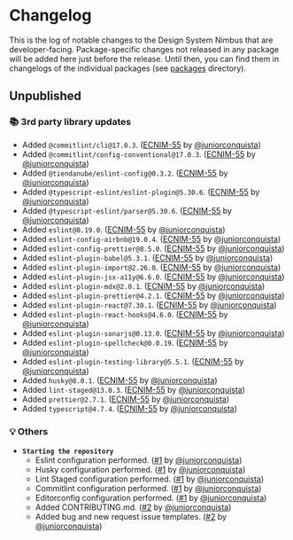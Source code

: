 # Changelog

This is the log of notable changes to the Design System Nimbus that are developer-facing.
Package-specific changes not released in any package will be added here just before the release. Until then, you can find them in changelogs of the individual packages (see [packages](./packages) directory).

## Unpublished

### 📚 3rd party library updates

- Added `@commitlint/cli@17.0.3`. ([ECNIM-55](https://tiendanube.atlassian.net/browse/ECNIM-55) by [@juniorconquista](https://github.com/juniorconquista))
- Added `@commitlint/config-conventional@17.0.3`. ([ECNIM-55](https://tiendanube.atlassian.net/browse/ECNIM-55) by [@juniorconquista](https://github.com/juniorconquista))
- Added `@tiendanube/eslint-config@0.3.2`. ([ECNIM-55](https://tiendanube.atlassian.net/browse/ECNIM-55) by [@juniorconquista](https://github.com/juniorconquista))
- Added `@typescript-eslint/eslint-plugin@5.30.6`. ([ECNIM-55](https://tiendanube.atlassian.net/browse/ECNIM-55) by [@juniorconquista](https://github.com/juniorconquista))
- Added `@typescript-eslint/parser@5.30.6`. ([ECNIM-55](https://tiendanube.atlassian.net/browse/ECNIM-55) by [@juniorconquista](https://github.com/juniorconquista))
- Added `eslint@8.19.0`. ([ECNIM-55](https://tiendanube.atlassian.net/browse/ECNIM-55) by [@juniorconquista](https://github.com/juniorconquista))
- Added `eslint-config-airbnb@19.0.4`. ([ECNIM-55](https://tiendanube.atlassian.net/browse/ECNIM-55) by [@juniorconquista](https://github.com/juniorconquista))
- Added `eslint-config-prettier@8.5.0`. ([ECNIM-55](https://tiendanube.atlassian.net/browse/ECNIM-55) by [@juniorconquista](https://github.com/juniorconquista))
- Added `eslint-plugin-babel@5.3.1`. ([ECNIM-55](https://tiendanube.atlassian.net/browse/ECNIM-55) by [@juniorconquista](https://github.com/juniorconquista))
- Added `eslint-plugin-import@2.26.0`. ([ECNIM-55](https://tiendanube.atlassian.net/browse/ECNIM-55) by [@juniorconquista](https://github.com/juniorconquista))
- Added `eslint-plugin-jsx-a11y@6.6.0`. ([ECNIM-55](https://tiendanube.atlassian.net/browse/ECNIM-55) by [@juniorconquista](https://github.com/juniorconquista))
- Added `eslint-plugin-mdx@2.0.1`. ([ECNIM-55](https://tiendanube.atlassian.net/browse/ECNIM-55) by [@juniorconquista](https://github.com/juniorconquista))
- Added `eslint-plugin-prettier@4.2.1`. ([ECNIM-55](https://tiendanube.atlassian.net/browse/ECNIM-55) by [@juniorconquista](https://github.com/juniorconquista))
- Added `eslint-plugin-react@7.30.1`. ([ECNIM-55](https://tiendanube.atlassian.net/browse/ECNIM-55) by [@juniorconquista](https://github.com/juniorconquista))
- Added `eslint-plugin-react-hooks@4.6.0`. ([ECNIM-55](https://tiendanube.atlassian.net/browse/ECNIM-55) by [@juniorconquista](https://github.com/juniorconquista))
- Added `eslint-plugin-sonarjs@0.13.0`. ([ECNIM-55](https://tiendanube.atlassian.net/browse/ECNIM-55) by [@juniorconquista](https://github.com/juniorconquista))
- Added `eslint-plugin-spellcheck@0.0.19`. ([ECNIM-55](https://tiendanube.atlassian.net/browse/ECNIM-55) by [@juniorconquista](https://github.com/juniorconquista))
- Added `eslint-plugin-testing-library@5.5.1`. ([ECNIM-55](https://tiendanube.atlassian.net/browse/ECNIM-55) by [@juniorconquista](https://github.com/juniorconquista))
- Added `husky@8.0.1`. ([ECNIM-55](https://tiendanube.atlassian.net/browse/ECNIM-55) by [@juniorconquista](https://github.com/juniorconquista))
- Added `lint-staged@13.0.3`. ([ECNIM-55](https://tiendanube.atlassian.net/browse/ECNIM-55) by [@juniorconquista](https://github.com/juniorconquista))
- Added `prettier@2.7.1`. ([ECNIM-55](https://tiendanube.atlassian.net/browse/ECNIM-55) by [@juniorconquista](https://github.com/juniorconquista))
- Added `typescript@4.7.4`. ([ECNIM-55](https://tiendanube.atlassian.net/browse/ECNIM-55) by [@juniorconquista](https://github.com/juniorconquista))

<!-- ### 🛠 Breaking changes -->

<!-- ### 🎉 New features -->

<!-- ### 🐛 Bug fixes -->

### 💡 Others

- **`Starting the repository`**
  - Eslint configuration performed. ([#1](https://github.com/TiendaNube/nimbus-design-system/pull/1) by [@juniorconquista](https://github.com/juniorconquista))
  - Husky configuration performed. ([#1](https://github.com/TiendaNube/nimbus-design-system/pull/1) by [@juniorconquista](https://github.com/juniorconquista))
  - Lint Staged configuration performed. ([#1](https://github.com/TiendaNube/nimbus-design-system/pull/1) by [@juniorconquista](https://github.com/juniorconquista))
  - Commitlint configuration performed. ([#1](https://github.com/TiendaNube/nimbus-design-system/pull/1) by [@juniorconquista](https://github.com/juniorconquista))
  - Editorconfig configuration performed. ([#1](https://github.com/TiendaNube/nimbus-design-system/pull/1) by [@juniorconquista](https://github.com/juniorconquista))
  - Added CONTRIBUTING.md. ([#2](https://github.com/TiendaNube/nimbus-design-system/pull/2) by [@juniorconquista](https://github.com/juniorconquista))
  - Added bug and new request issue templates. ([#2](https://github.com/TiendaNube/nimbus-design-system/pull/2) by [@juniorconquista](https://github.com/juniorconquista))

<!-- ### ⚠️ Notices -->

